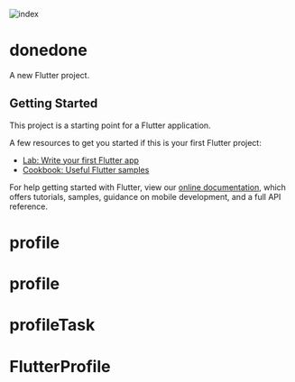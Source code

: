 ![index](https://user-images.githubusercontent.com/92072534/138464254-0a61bca1-6fef-45a2-b116-424bc0c9a9a0.jpeg)
# donedone

A new Flutter project.

## Getting Started

This project is a starting point for a Flutter application.

A few resources to get you started if this is your first Flutter project:

- [Lab: Write your first Flutter app](https://flutter.dev/docs/get-started/codelab)
- [Cookbook: Useful Flutter samples](https://flutter.dev/docs/cookbook)

For help getting started with Flutter, view our
[online documentation](https://flutter.dev/docs), which offers tutorials,
samples, guidance on mobile development, and a full API reference.
# profile
# profile
# profileTask
# FlutterProfile
